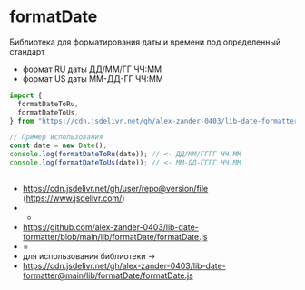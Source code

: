 # formatDate

Библиотека для форматирования даты и времени под определенный стандарт

- формат RU даты ДД/ММ/ГГ ЧЧ:ММ
- формат US даты ММ-ДД-ГГ ЧЧ:ММ

```javascript
import {
  formatDateToRu,
  formatDateToUs,
} from "https://cdn.jsdelivr.net/gh/alex-zander-0403/lib-date-formatter@main/lib/formatDate/formatDate.js";

// Пример использования
const date = new Date();
console.log(formatDateToRu(date)); // <- ДД/ММ/ГГГГ ЧЧ:ММ
console.log(formatDateToUs(date)); // <- ММ-ДД-ГГГГ ЧЧ:ММ
```

##

- https://cdn.jsdelivr.net/gh/user/repo@version/file (https://www.jsdelivr.com/)
- -
- https://github.com/alex-zander-0403/lib-date-formatter/blob/main/lib/formatDate/formatDate.js
- =
- для использования библиотеки ->
- https://cdn.jsdelivr.net/gh/alex-zander-0403/lib-date-formatter@main/lib/formatDate/formatDate.js
